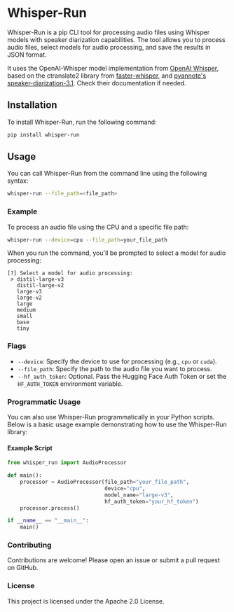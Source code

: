 # Whisper-Run

Whisper-Run is a pip CLI tool for processing audio files using Whisper models with speaker diarization capabilities. The tool allows you to process audio files, select models for audio processing, and save the results in JSON format.

It uses the OpenAI-Whisper model implementation from [OpenAI Whisper](https://github.com/openai/whisper), based on the ctranslate2 library from [faster-whisper](https://github.com/SYSTRAN/faster-whisper), and [pyannote's speaker-diarization-3.1](https://huggingface.co/pyannote/speaker-diarization-3.1). Check their documentation if needed.

## Installation

To install Whisper-Run, run the following command:

```bash
pip install whisper-run
```

## Usage

You can call Whisper-Run from the command line using the following syntax:

```bash
whisper-run --file_path=<file_path>
```

### Example

To process an audio file using the CPU and a specific file path:

```bash
whisper-run --device=cpu --file_path=your_file_path
```

When you run the command, you'll be prompted to select a model for audio processing:

```
[?] Select a model for audio processing:
 > distil-large-v3
   distil-large-v2
   large-v3
   large-v2
   large
   medium
   small
   base
   tiny
```

### Flags

- `--device`: Specify the device to use for processing (e.g., `cpu` or `cuda`).
- `--file_path`: Specify the path to the audio file you want to process.
- `--hf_auth_token`: Optional. Pass the Hugging Face Auth Token or set the `HF_AUTH_TOKEN` environment variable.

### Programmatic Usage

You can also use Whisper-Run programmatically in your Python scripts. Below is a basic usage example demonstrating how to use the Whisper-Run library:

#### Example Script

```python
from whisper_run import AudioProcessor

def main():
    processor = AudioProcessor(file_path="your_file_path",
                               device="cpu",
                               model_name="large-v3",
                               hf_auth_token="your_hf_token")
    processor.process()

if __name__ == "__main__":
    main()
```

### Contributing

Contributions are welcome! Please open an issue or submit a pull request on GitHub.

### License

This project is licensed under the Apache 2.0 License.
